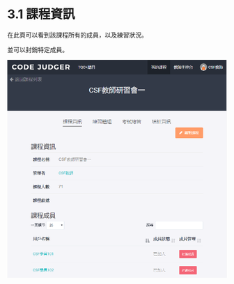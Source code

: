 # 3.1 課程資訊

在此頁可以看到該課程所有的成員，以及練習狀況。

並可以封銷特定成員。

![課程資訊](../.gitbook/assets/cjmd03-ke-cheng-01-ke-cheng-zi-xun.png)
